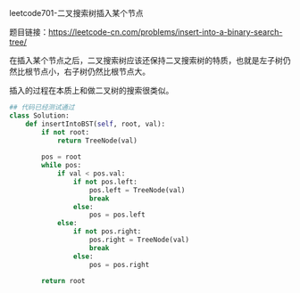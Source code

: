 leetcode701-二叉搜索树插入某个节点

题目链接：https://leetcode-cn.com/problems/insert-into-a-binary-search-tree/

在插入某个节点之后，二叉搜索树应该还保持二叉搜索树的特质，也就是左子树仍然比根节点小，右子树仍然比根节点大。

插入的过程在本质上和做二叉树的搜索很类似。

```python
## 代码已经测试通过
class Solution:
    def insertIntoBST(self, root, val):
        if not root:
            return TreeNode(val)
        
        pos = root
        while pos:
            if val < pos.val:
                if not pos.left:
                    pos.left = TreeNode(val)
                    break
                else:
                    pos = pos.left
            else:
                if not pos.right:
                    pos.right = TreeNode(val)
                    break
                else:
                    pos = pos.right
        
        return root

```
